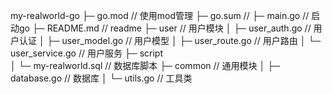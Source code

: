 my-realworld-go
├─ go.mod           // 使用mod管理
├─ go.sum           // 
├─ main.go          // 启动go
├─ README.md        // readme
├─ user             // 用户模块
│  ├─ user_auth.go      // 用户认证
│  ├─ user_model.go     // 用户模型
│  ├─ user_route.go     // 用户路由
│  └─ user_service.go   // 用户服务
├─ script               
│  └─ my-realworld.sql  // 数据库脚本
├─ common           // 通用模块
│  ├─ database.go       // 数据库
│  └─ utils.go          // 工具类